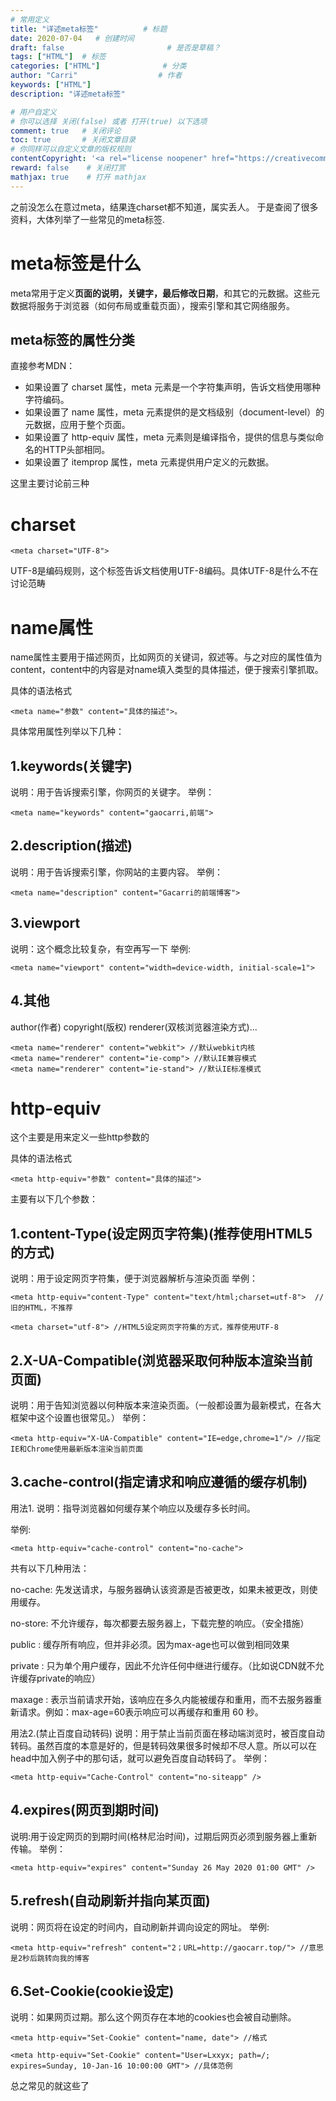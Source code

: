 ```yaml
---
# 常用定义
title: "详述meta标签"          # 标题
date: 2020-07-04   # 创建时间
draft: false                       # 是否是草稿？
tags: ["HTML"]  # 标签
categories: ["HTML"]              # 分类
author: "Carri"                  # 作者
keywords: ["HTML"]
description: "详述meta标签"  

# 用户自定义
# 你可以选择 关闭(false) 或者 打开(true) 以下选项
comment: true   # 关闭评论
toc: true       # 关闭文章目录
# 你同样可以自定义文章的版权规则
contentCopyright: '<a rel="license noopener" href="https://creativecommons.org/licenses/by-nc-nd/4.0/" target="_blank">CC BY-NC-ND 4.0</a>'
reward: false	 # 关闭打赏
mathjax: true    # 打开 mathjax
---
```


之前没怎么在意过meta，结果连charset都不知道，属实丢人。
于是查阅了很多资料，大体列举了一些常见的meta标签.

# meta标签是什么
meta常用于定义**页面的说明，关键字，最后修改日期**，和其它的元数据。这些元数据将服务于浏览器（如何布局或重载页面），搜索引擎和其它网络服务。

## meta标签的属性分类
直接参考MDN：

* 如果设置了 charset 属性，meta 元素是一个字符集声明，告诉文档使用哪种字符编码。
* 如果设置了 name 属性，meta 元素提供的是文档级别（document-level）的元数据，应用于整个页面。
* 如果设置了 http-equiv 属性，meta 元素则是编译指令，提供的信息与类似命名的HTTP头部相同。
* 如果设置了 itemprop 属性，meta 元素提供用户定义的元数据。

这里主要讨论前三种

# charset
```
<meta charset="UTF-8">
```

UTF-8是编码规则，这个标签告诉文档使用UTF-8编码。具体UTF-8是什么不在讨论范畴

# name属性
name属性主要用于描述网页，比如网页的关键词，叙述等。与之对应的属性值为content，content中的内容是对name填入类型的具体描述，便于搜索引擎抓取。

具体的语法格式
```
<meta name="参数" content="具体的描述">。
```

具体常用属性列举以下几种：

## 1.keywords(关键字)

说明：用于告诉搜索引擎，你网页的关键字。
举例：
```
<meta name="keywords" content="gaocarri,前端">
```
## 2.description(描述)

说明：用于告诉搜索引擎，你网站的主要内容。
举例：
```
<meta name="description" content="Gacarri的前端博客">
```
## 3.viewport

说明：这个概念比较复杂，有空再写一下
举例:
```
<meta name="viewport" content="width=device-width, initial-scale=1">
```
## 4.其他

author(作者) copyright(版权) renderer(双核浏览器渲染方式)...
```
<meta name="renderer" content="webkit"> //默认webkit内核
<meta name="renderer" content="ie-comp"> //默认IE兼容模式
<meta name="renderer" content="ie-stand"> //默认IE标准模式
```

# http-equiv

这个主要是用来定义一些http参数的

具体的语法格式
```
<meta http-equiv="参数" content="具体的描述">
```

主要有以下几个参数：

## 1.content-Type(设定网页字符集)(推荐使用HTML5的方式)

说明：用于设定网页字符集，便于浏览器解析与渲染页面
举例：

```
<meta http-equiv="content-Type" content="text/html;charset=utf-8">  //旧的HTML，不推荐

<meta charset="utf-8"> //HTML5设定网页字符集的方式，推荐使用UTF-8
```

## 2.X-UA-Compatible(浏览器采取何种版本渲染当前页面)

说明：用于告知浏览器以何种版本来渲染页面。（一般都设置为最新模式，在各大框架中这个设置也很常见。）
举例：

```
<meta http-equiv="X-UA-Compatible" content="IE=edge,chrome=1"/> //指定IE和Chrome使用最新版本渲染当前页面
```

## 3.cache-control(指定请求和响应遵循的缓存机制)
用法1.
说明：指导浏览器如何缓存某个响应以及缓存多长时间。

举例:
```
<meta http-equiv="cache-control" content="no-cache">
```
共有以下几种用法：

no-cache: 先发送请求，与服务器确认该资源是否被更改，如果未被更改，则使用缓存。

no-store: 不允许缓存，每次都要去服务器上，下载完整的响应。（安全措施）

public : 缓存所有响应，但并非必须。因为max-age也可以做到相同效果

private : 只为单个用户缓存，因此不允许任何中继进行缓存。（比如说CDN就不允许缓存private的响应）

maxage : 表示当前请求开始，该响应在多久内能被缓存和重用，而不去服务器重新请求。例如：max-age=60表示响应可以再缓存和重用 60 秒。


用法2.(禁止百度自动转码)
说明：用于禁止当前页面在移动端浏览时，被百度自动转码。虽然百度的本意是好的，但是转码效果很多时候却不尽人意。所以可以在head中加入例子中的那句话，就可以避免百度自动转码了。
举例：
```
<meta http-equiv="Cache-Control" content="no-siteapp" />
```
## 4.expires(网页到期时间)
说明:用于设定网页的到期时间(格林尼治时间)，过期后网页必须到服务器上重新传输。
举例：
```
<meta http-equiv="expires" content="Sunday 26 May 2020 01:00 GMT" />
```
## 5.refresh(自动刷新并指向某页面)
说明：网页将在设定的时间内，自动刷新并调向设定的网址。
举例:
```
<meta http-equiv="refresh" content="2；URL=http://gaocarr.top/"> //意思是2秒后跳转向我的博客
```
## 6.Set-Cookie(cookie设定)
说明：如果网页过期。那么这个网页存在本地的cookies也会被自动删除。
```
<meta http-equiv="Set-Cookie" content="name, date"> //格式

<meta http-equiv="Set-Cookie" content="User=Lxxyx; path=/; expires=Sunday, 10-Jan-16 10:00:00 GMT"> //具体范例
```

总之常见的就这些了